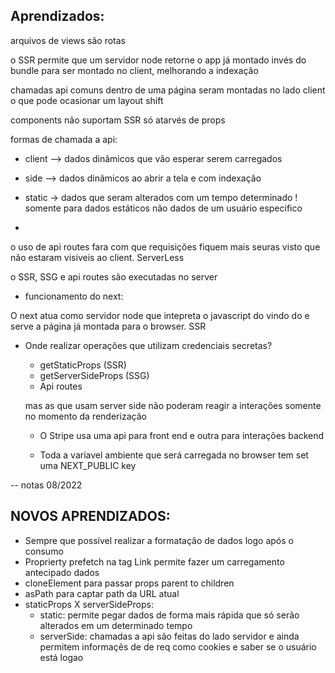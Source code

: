 ## Aprendizados:

arquivos de views são rotas

o SSR permite que um servidor node retorne o app já montado invés do bundle para ser montado no client, melhorando a indexação

chamadas api comuns dentro de uma página seram montadas no lado client 
o que pode ocasionar um layout shift

components não suportam SSR só atarvés de props

formas de chamada a api:

* client --> dados dinâmicos que vão esperar serem carregados

* side --> dados dinãmicos ao abrir a tela e com indexação

* static -> dados que seram alterados com um tempo determinado
! somente para dados estáticos não dados de um usuário especifico

- 

o uso de api routes fara com que requisições fiquem mais seuras visto que não estaram visiveis ao client. ServerLess

o SSR, SSG e api routes  são executadas no server


* funcionamento do next:

O next atua como servidor node que intepreta o javascript do vindo do 
e serve a página já montada para o browser. SSR

* Onde realizar operações que utilizam credenciais secretas?

    - getStaticProps (SSR) 
    - getServerSideProps (SSG)
    - Api routes

    mas as que usam server side não poderam reagir a interações somente no momento da renderização      

    * O Stripe usa uma api para front end e outra para interações backend  

    * Toda a variavel ambiente que será carregada no browser tem set uma 
    NEXT_PUBLIC key

--
notas 08/2022
## NOVOS APRENDIZADOS:

* Sempre que possível realizar a formatação de dados logo após o consumo 
* Proprierty prefetch na tag Link permite fazer um carregamento antecipado dados 
* cloneElement para passar props parent to children 
* asPath para captar path da URL atual
* staticProps X serverSideProps:
    - static: permite pegar dados de forma mais rápida que só serão alterados em um determinado tempo
    - serverSide: chamadas a api são feitas do lado servidor e ainda permitem informaçẽs de de req como cookies e saber se o usuário está logao  
